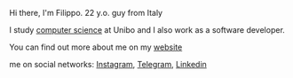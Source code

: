 
Hi there, I'm Filippo. 22 y.o. guy from Italy

I study [computer science](https://corsi.unibo.it/laurea/InformaticaManagement) at Unibo and I also work as a software developer.

You can find out more about me on my [website](https://filippobrigati.com/)

me on social networks: [Instagram](https://www.instagram.com/fillobrigati/), [Telegram](https://t.me/filippobrigati), [Linkedin](https://www.linkedin.com/in/filippo-brigati-6569981b2/)
